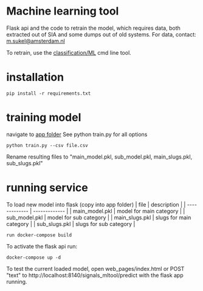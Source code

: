 # Machine learning tool

Flask api and the code to retrain the model, which requires data, both extracted out of SIA and some dumps out of old systems. For data, contact: m.sukel@amsterdam.nl

To retrain, use the [classification/ML](https://github.com/Signalen/classification/) cmd line tool.

# installation
```
pip install -r requirements.txt
```

# training model
navigate to [app folder](https://github.com/Signalen/classification-endpoint/tree/master/app)
See python train.py for all options
```
python train.py --csv file.csv
```
Rename resulting files to "main_model.pkl, sub_model.pkl, main_slugs.pkl, sub_slugs.pkl"

# running service

To load new model into flask (copy into app folder)
| file  | description |
| ------------- | ------------- |
| main_model.pkl  | model for main category |
| sub_model.pkl  | model for sub category |
| main_slugs.pkl | slugs for main category |
| sub_slugs.pkl | slugs for sub category  |

```
run docker-compose build
```

To activate the flask api run:
```
docker-compose up -d
```

To test the current loaded model, open web_pages/index.html or POST "text" to http://localhost:8140/signals_mltool/predict with the flask app running.
